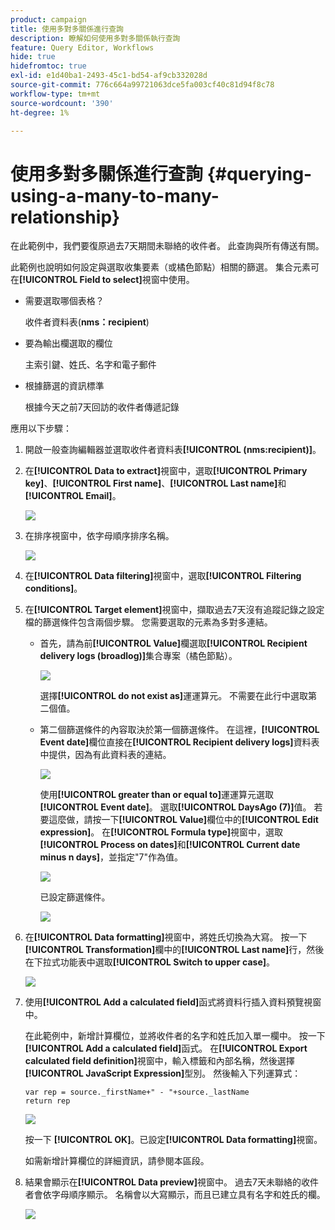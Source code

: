 ```yaml
---
product: campaign
title: 使用多對多關係進行查詢
description: 瞭解如何使用多對多關係執行查詢
feature: Query Editor, Workflows
hide: true
hidefromtoc: true
exl-id: e1d40ba1-2493-45c1-bd54-af9cb332028d
source-git-commit: 776c664a99721063dce5fa003cf40c81d94f8c78
workflow-type: tm+mt
source-wordcount: '390'
ht-degree: 1%

---
```


# 使用多對多關係進行查詢 {#querying-using-a-many-to-many-relationship}



在此範例中，我們要復原過去7天期間未聯絡的收件者。 此查詢與所有傳送有關。

此範例也說明如何設定與選取收集要素（或橘色節點）相關的篩選。 集合元素可在&#x200B;**[!UICONTROL Field to select]**&#x200B;視窗中使用。

* 需要選取哪個表格？

  收件者資料表(**nms：recipient**)

* 要為輸出欄選取的欄位

  主索引鍵、姓氏、名字和電子郵件

* 根據篩選的資訊標準

  根據今天之前7天回訪的收件者傳遞記錄

應用以下步驟：

1. 開啟一般查詢編輯器並選取收件者資料表&#x200B;**[!UICONTROL (nms:recipient)]**。
1. 在&#x200B;**[!UICONTROL Data to extract]**&#x200B;視窗中，選取&#x200B;**[!UICONTROL Primary key]**、**[!UICONTROL First name]**、**[!UICONTROL Last name]**&#x200B;和&#x200B;**[!UICONTROL Email]**。

   ![](assets/query_editor_nveau_33.png)

1. 在排序視窗中，依字母順序排序名稱。

   ![](assets/query_editor_nveau_34.png)

1. 在&#x200B;**[!UICONTROL Data filtering]**&#x200B;視窗中，選取&#x200B;**[!UICONTROL Filtering conditions]**。
1. 在&#x200B;**[!UICONTROL Target element]**&#x200B;視窗中，擷取過去7天沒有追蹤記錄之設定檔的篩選條件包含兩個步驟。 您需要選取的元素為多對多連結。

   * 首先，請為前&#x200B;**[!UICONTROL Value]**&#x200B;欄選取&#x200B;**[!UICONTROL Recipient delivery logs (broadlog)]**&#x200B;集合專案（橘色節點）。

     ![](assets/query_editor_nveau_67.png)

     選擇&#x200B;**[!UICONTROL do not exist as]**&#x200B;運運算元。 不需要在此行中選取第二個值。

   * 第二個篩選條件的內容取決於第一個篩選條件。 在這裡，**[!UICONTROL Event date]**&#x200B;欄位直接在&#x200B;**[!UICONTROL Recipient delivery logs]**&#x200B;資料表中提供，因為有此資料表的連結。

     ![](assets/query_editor_nveau_36.png)

     使用&#x200B;**[!UICONTROL greater than or equal to]**&#x200B;運運算元選取&#x200B;**[!UICONTROL Event date]**。 選取&#x200B;**[!UICONTROL DaysAgo (7)]**&#x200B;值。 若要這麼做，請按一下&#x200B;**[!UICONTROL Value]**&#x200B;欄位中的&#x200B;**[!UICONTROL Edit expression]**。 在&#x200B;**[!UICONTROL Formula type]**&#x200B;視窗中，選取&#x200B;**[!UICONTROL Process on dates]**&#x200B;和&#x200B;**[!UICONTROL Current date minus n days]**，並指定&quot;7&quot;作為值。

     ![](assets/query_editor_nveau_37.png)

     已設定篩選條件。

     ![](assets/query_editor_nveau_38.png)

1. 在&#x200B;**[!UICONTROL Data formatting]**&#x200B;視窗中，將姓氏切換為大寫。 按一下&#x200B;**[!UICONTROL Transformation]**&#x200B;欄中的&#x200B;**[!UICONTROL Last name]**&#x200B;行，然後在下拉式功能表中選取&#x200B;**[!UICONTROL Switch to upper case]**。

   ![](assets/query_editor_nveau_39.png)

1. 使用&#x200B;**[!UICONTROL Add a calculated field]**&#x200B;函式將資料行插入資料預覽視窗中。

   在此範例中，新增計算欄位，並將收件者的名字和姓氏加入單一欄中。 按一下&#x200B;**[!UICONTROL Add a calculated field]**&#x200B;函式。 在&#x200B;**[!UICONTROL Export calculated field definition]**&#x200B;視窗中，輸入標籤和內部名稱，然後選擇&#x200B;**[!UICONTROL JavaScript Expression]**&#x200B;型別。 然後輸入下列運算式：

   ```
   var rep = source._firstName+" - "+source._lastName
   return rep
   ```

   ![](assets/query_editor_nveau_40.png)

   按一下 **[!UICONTROL OK]**。已設定&#x200B;**[!UICONTROL Data formatting]**&#x200B;視窗。

   如需新增計算欄位的詳細資訊，請參閱本區段。

1. 結果會顯示在&#x200B;**[!UICONTROL Data preview]**&#x200B;視窗中。 過去7天未聯絡的收件者會依字母順序顯示。 名稱會以大寫顯示，而且已建立具有名字和姓氏的欄。

   ![](assets/query_editor_nveau_41.png)
